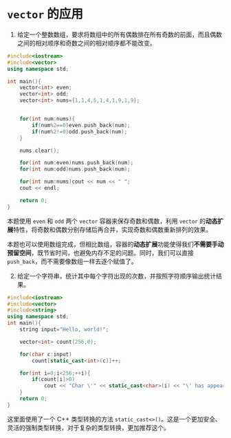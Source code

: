 # `vector` 的应用
1. 给定一个整数数组，要求将数组中的所有偶数排在所有奇数的前面，而且偶数之间的相对顺序和奇数之间的相对顺序都不能改变。

```cpp
#include<iostream>
#include<vector>
using namespace std;

int main(){
    vector<int> even;
    vector<int> odd;
    vector<int> nums={1,1,4,5,1,4,1,9,1,9};


    for(int num:nums){
        if(num%2==0)even.push_back(num);
        if(num%2!=0)odd.push_back(num);
    }

    nums.clear();

    for(int num:even)nums.push_back(num);
    for(int num:odd)nums.push_back(num);

    for(int num:nums)cout << num << " ";
    cout << endl;

    return 0;
}
```

本题使用 `even` 和 `odd` 两个 `vector` 容器来保存奇数和偶数，利用 `vector` 的**动态扩展**特性，将奇数和偶数分别存储后再合并，实现奇数和偶数重新排列的效果。

本题也可以使用数组完成，但相比数组，容器的**动态扩展**功能使得我们**不需要手动预留空间**，既节省时间，也避免内存不足的问题。同时，我们可以直接 `push_back`，而不需要像数组一样去逐个赋值了。

2. 给定一个字符串，统计其中每个字符出现的次数，并按照字符顺序输出统计结果。

```cpp
#include<iostream>
#include<vector>
#include<string>
using namespace std;
int main(){
    string input="Hello, world!";

    vector<int> count(256,0);

    for(char c:input)
        count[static_cast<int>(c)]++;

    for(int i=0;i<256;++i){
        if(count[i]>0)
            cout << "Char \'" << static_cast<char>(i) << "\' has appeared " << count[i] << " time(s)" << endl;
    }
    return 0;
}
```

这里面使用了一个 C++ 类型转换的方法 `static_cast<>()`。这是一个更加安全、灵活的强制类型转换，对于复杂的类型转换，更加推荐这个。